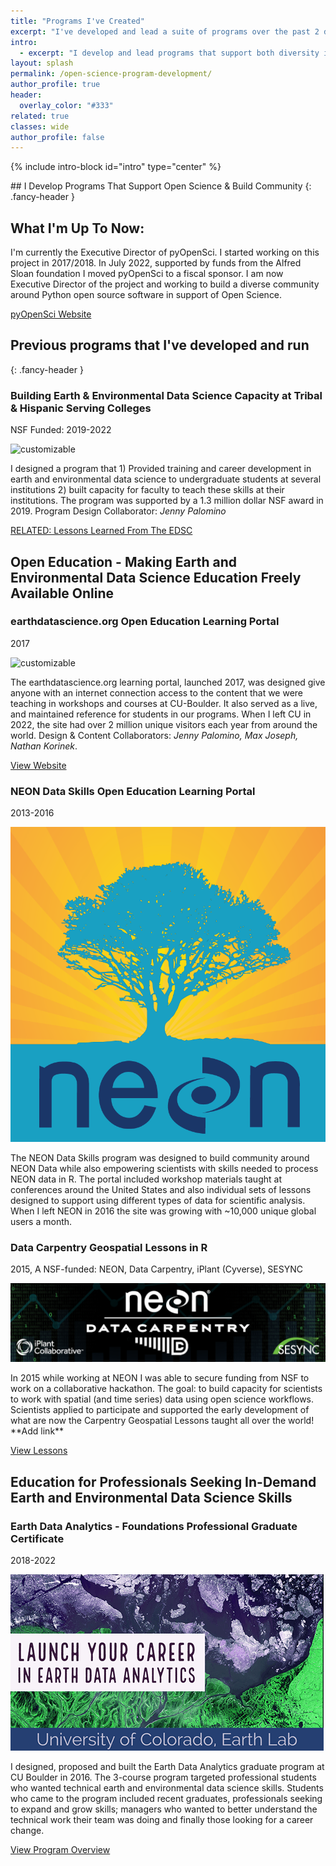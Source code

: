 ```yaml
---
title: "Programs I've Created"
excerpt: "I've developed and lead a suite of programs over the past 2 decades and learned a lot from each one. Here I share some intel on lessons learned."
intro:
  - excerpt: "I develop and lead programs that support both diversity in STEM and open science through community building, outreach and education."
layout: splash
permalink: /open-science-program-development/
author_profile: true
header:
  overlay_color: "#333"
related: true
classes: wide
author_profile: false
---
```


{% include intro-block id="intro" type="center" %}


<!-- TODO: I'd like for the intro to be wider and bugger font... 
more visually interesting 
TODO:
* I want all text left aligned. it's too hard to read otherwise
* find better images for each program
* The top intro is too small text and too narrow... make it more visually interesting...
* Do something with each section to make it a bit more visually interesting
* This is a lot of HTML. would a few little loops and a YAML file be easier to maintain??
* REmove dates from body since i added the launched icon!
* Make the launch text a bit lighter grey and smaller font size too
-->


<div class="body__content-block" markdown="1">
## I Develop Programs That Support Open Science & Build Community
{: .fancy-header }

## What I'm Up To Now: 

I'm currently the Executive Director of pyOpenSci. I started working on this project 
in 2017/2018. In July 2022, supported by funds from the Alfred Sloan foundation 
I moved pyOpenSci to a fiscal sponsor. I am now Executive Director of the project 
and working to build a diverse community around Python open source software in 
support of Open Science. 

<a href="https://www.pyopensci.org/blog/new-executive-director-leah-wasser">pyOpenSci Website <i class="fas fa-arrow-circle-right" aria-hidden="true"></i></a>

<!-- ADD BLOG -->
</div>



<div class="notice-white">
  <div class="body__content-block" markdown="1">

## Previous programs that I've developed and run
{: .fancy-header }
  <div class="feature__wrapper">
      <h3 class="archive__item-subsection">Building Earth & Environmental Data Science Capacity at Tribal & Hispanic Serving Colleges</h3>
              <p class="page__meta">
              <span class="page__meta-readtime">
              <i class="fas fa-rocket" aria-hidden="true"></i>
              NSF Funded: 2019-2022
              </span>
          </p>
      <div class="feature__item--left">
          <div class="archive__item">
              <div class="archive__item-teaser">
                  <img src="/images/women-coding-unsplash.jpg" alt="customizable">
              </div>
              <div class="archive__item-body">
                  <div class="archive__item-excerpt">
                      <p>I designed a program
                      that 1) Provided training and career development in earth and environmental
                      data science to undergraduate students at several institutions 2)
                      built capacity for faculty to teach these skills at their institutions.
                      The program was supported by a 1.3 million dollar NSF award in 2019. 
                      Program Design Collaborator: <i>Jenny Palomino</i>
                      </p>
                  </div>
                  <p><a href="" class="btn ">RELATED: Lessons Learned From The EDSC</a></p>
              </div>
          </div>
      </div>
  </div>
</div>
</div>


<div class="body__content-block" markdown="1">
<div class="feature__wrapper left-text">
    <h2 class="fancy-header">Open Education - Making Earth and Environmental
    Data Science Education Freely Available Online</h2>
    <div class="feature__item--right">
        <h3 class="archive__item-subsection">earthdatascience.org Open Education Learning Portal</h3>
        <p class="page__meta">
            <span class="page__meta-readtime">
            <i class="fas fa-rocket" aria-hidden="true"></i>
            2017
            </span>
        </p>
        <div class="archive__item">
            <div class="archive__item-teaser">
            <img src="/images/women-coding-unsplash.jpg" alt="customizable">
            </div>
            <div class="archive__item-body">
                <div class="archive__item-excerpt">
                <p>The earthdatascience.org learning portal, launched 2017, was designed give 
                anyone with an internet connection access to the content that we 
                were teaching in workshops and courses at CU-Boulder. It also 
                served as a live, and maintained reference for students in our 
                programs. When I left CU in 2022, the site had over 2 million 
                unique visitors each year from around the world. Design & Content
                Collaborators: <i>Jenny Palomino, Max Joseph, Nathan Korinek</i>.
                </p>
                </div>
                <p><a href="https://www.earthdatascience.org" class="btn ">View Website <i class="fas fa-arrow-circle-right" aria-hidden="true"></i></a></p>
            </div>
      </div>
    </div>
    <div class="feature__item--right left-text">
        <h3 class="archive__item-subsection">NEON Data Skills Open Education Learning Portal</h3>
        <p class="page__meta">
            <span class="page__meta-readtime">
            <i class="fas fa-rocket" aria-hidden="true"></i>
            2013-2016
            </span>
        </p>
        <div class="archive__item">
            <div class="archive__item-teaser">
            <img src="/images/neon-data-skills.png" alt="NEON Data Skills original branding colors and logo.">
            </div>
            <div class="archive__item-body ">
                <div class="archive__item-excerpt">
                <p>The NEON Data Skills program was designed to build community 
                around NEON Data while also empowering scientists with skills
                needed to process NEON data in R. The portal included workshop
                materials taught at conferences around the United States and also 
                individual sets of lessons designed to support using different 
                types of data for scientific analysis. When I left NEON in 2016
                the site was growing with ~10,000 unique global users a month.
                </p>
                </div>
            </div>
      </div>
    </div>
    <div class="feature__item--right">
    <h3 class="archive__item-subsection">Data Carpentry Geospatial Lessons in R</h3>
        <p class="page__meta">
            <span class="page__meta-readtime">
            <i class="fas fa-rocket" aria-hidden="true"></i>
            2015, A NSF-funded: NEON, Data Carpentry, iPlant (Cyverse), SESYNC
            </span>
        </p>
        <div class="archive__item">
            <div class="archive__item-teaser">
            <img src="/images/NEON-carpentry-hackathon-2015.png" alt="customizable">
            </div>
            <div class="archive__item-body">
                <div class="archive__item-excerpt">
                    <p>In 2015 while working at NEON I was able to secure funding from
                    NSF to work on a collaborative hackathon. The goal: to build capacity 
                    for scientists to work with spatial (and time series) data using 
                    open science workflows. Scientists applied to participate and 
                    supported the early development of what are now the Carpentry
                    Geospatial Lessons taught all over the world! **Add link** 
                    </p>
                </div>
                <p><a href="https://datacarpentry.org/geospatial-workshop/" class="btn ">View Lessons <i class="fas fa-arrow-circle-right" aria-hidden="true"></i></a></p>
            </div>
      </div>
    </div>
</div>
</div>


<div class="body__content-block" markdown="1">
<div class="feature__wrapper">
    <h2 class="fancy-header">Education for Professionals Seeking 
    In-Demand Earth and Environmental Data Science Skills</h2>
    <div class="feature__item--left">
        <h3 class="archive__item-subsection">Earth Data Analytics - Foundations Professional Graduate Certificate</h3>
        <p class="page__meta">
            <span class="page__meta-readtime">
            <i class="fas fa-rocket" aria-hidden="true"></i>
            2018-2022
            </span>
        </p>
        <div class="archive__item">
            <div class="archive__item-teaser">
                <img src="/images/earth-data-analytics-professional-certificate.png" alt="Earth Data Analytics professional certificate banner - launch your career. ">
            </div>
            <div class="archive__item-body">
                <div class="archive__item-excerpt">
                    <p>I designed, proposed and built the Earth Data Analytics 
                    graduate program at CU Boulder in 2016. The 3-course  
                    program <LINK TO COURSES> targeted professional students who wanted 
                    technical earth and environmental data science skills.
                    Students who 
                    came to the program included recent graduates, professionals seeking to 
                    expand and grow skills; managers who wanted to better understand the technical 
                    work their team was doing and finally those looking for a career change. 
                    </p>
                </div>
                <p><a href="https://earthlab.colorado.edu/earth-data-analytics-professional-graduate-certificate" class="btn ">View Program Overview <i class="fas fa-arrow-circle-right" aria-hidden="true"></i></a></p>
            </div>
        </div>
    </div>
</div>
</div>

<!-- POTENTIAL FUTURE TODO
Do i want to mention websites i've lead overhaul of
## NEON data portal Redesign????


### Earth Analytics Education Program, Earth Lab (CU Boulder)

<div class="notice" markdown="1">

<div class="feature__wrapper">
   {% for post in site.categories['earth-lab'] %}
    <div class="feature__item">
        <div class="archive__item">
            <div class="archive__item-body">
                <h3 class="archive__item-title">
                    <a href="{{ site.baseurl }}{{ post.url}}" rel="permalink">{{ post.title }}</a>
                </h3>
                <div class="archive__item-excerpt">
                <p>{{ post.excerpt | markdownify }}</p>
                </div>
            </div>
        </div>
   </div>
   {% endfor %}
</div>
</div>


### NEON Data Skills, (National Ecological Observatory Network (NEON)

<div class="notice" markdown="1">

<div class="feature__wrapper">
   {% for post in site.categories['neon-data-skills'] %}
    <div class="feature__item">
        <div class="archive__item">
            <div class="archive__item-body">
                <h3 class="archive__item-title">
                    <a href="{{ site.baseurl }}{{ post.url}}" rel="permalink">{{ post.title }}</a>
                </h3>
                <div class="archive__item-excerpt">
                <p>{{ post.excerpt | markdownify }}</p>
                </div>
            </div>
        </div>
   </div>
   {% endfor %}
</div>
</div>

-->
